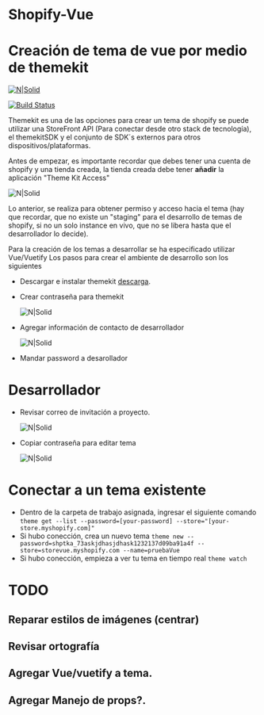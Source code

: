 # Shopify-Vue 
# Creación de tema de vue por medio de themekit

[![N|Solid](https://i.imgur.com/oyeAKhj.png)](https://nodesource.com/products/nsolid)

[![Build Status](https://travis-ci.org/joemccann/dillinger.svg?branch=master)](https://travis-ci.org/joemccann/dillinger)

Themekit es una de las opciones para crear un tema de shopify
se puede utilizar una StoreFront API (Para conectar desde otro stack de tecnología), el themekitSDK y el conjunto de SDK´s externos para otros dispositivos/plataformas. 

Antes de empezar, es importante recordar que debes tener una cuenta de shopify y una tienda creada, la tienda creada debe tener **añadir** la aplicación "Theme Kit Access"

![N|Solid](https://i.ibb.co/2gmhLJ9/Screenshot-2.png)

Lo anterior, se realiza para obtener permiso y acceso hacia el tema (hay que recordar, que no existe un "staging" para el desarrollo de temas de shopify, si no un solo instance en vivo, que no se libera hasta que el desarrollador lo decide).

Para la creación de los temas a desarrollar se ha especificado utilizar Vue/Vuetify
Los pasos para crear el ambiente de desarrollo son los siguientes

- Descargar e instalar themekit [descarga](https://shopify.dev/themes/tools/theme-kit/getting-started#windows).
- Crear contraseña para themekit

	![N|Solid](https://i.ibb.co/q0v1s4r/Screenshot-3.png)

- Agregar información de contacto de desarrollador  

	![N|Solid](https://i.ibb.co/Fmk24mB/Screenshot-4.png)

- Mandar password a desarollador

# Desarrollador

- Revisar correo de invitación a proyecto. 

	![N|Solid](https://i.ibb.co/gVZTk5W/Screenshot-5.png)

- Copiar contraseña para editar tema

	![N|Solid](https://i.ibb.co/LQL1mGz/pass.png)

# Conectar a un tema existente
- Dentro de la carpeta de trabajo asignada, ingresar el siguiente comando
`theme get --list --password=[your-password] --store="[your-store.myshopify.com]"`
- Si hubo conección, crea un nuevo tema
`theme new --password=shptka_73askjdhasjdhask1232137d09ba91a4f --store=storevue.myshopify.com --name=pruebaVue`
- Si hubo conección, empieza a ver tu tema en tiempo real
` theme watch 
`
# TODO
## Reparar estilos de imágenes (centrar)
## Revisar ortografía 
## Agregar Vue/vuetify a tema. 
## Agregar Manejo de props?. 
